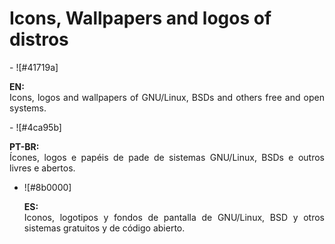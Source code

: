 # Icons, Wallpapers and logos of distros 

<!DOCTYPE html>
<html>
<head>
<meta charset="utf-8" />
<!--<title></title>-->
</head>
<body>
<!--<h1>Icons, WPs, and logos of distros</h1><br />-->
- ![#41719a]<p align=justify>
<b>EN:<font color=#FFFF00></font></b><br />
Icons, logos and wallpapers of GNU/Linux, BSDs and others free and open systems.
</p>
- ![#4ca95b]<p align=justify>
<b>PT-BR:<font color=green></font></b><br />
Ícones, logos e papéis de pade de sistemas GNU/Linux, BSDs e outros livres e abertos.
</p>

- ![#8b0000]<p align=justify>
<b>ES:<font color=red></font></b><br />
Iconos, logotipos y fondos de pantalla de GNU/Linux, BSD y otros sistemas gratuitos y de código abierto.
</p>
</body>
</html>

